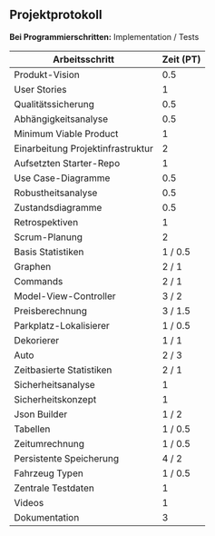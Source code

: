 
## Projektprotokoll

**Bei Programmierschritten:** Implementation / Tests

| Arbeitsschritt                    | Zeit (PT) |
|-----------------------------------|-----------|
| Produkt-Vision                    | 0.5       |
| User Stories                      | 1         |
| Qualitätssicherung                | 0.5       |
| Abhängigkeitsanalyse              | 0.5       |
| Minimum Viable Product            | 1         |
| Einarbeitung Projektinfrastruktur | 2         |
| Aufsetzten Starter-Repo           | 1         |
| Use Case-Diagramme                | 0.5       |
| Robustheitsanalyse                | 0.5       |
| Zustandsdiagramme                 | 0.5       |
| Retrospektiven                    | 1         |
| Scrum-Planung                     | 2         |
| Basis Statistiken                 | 1 / 0.5   |
| Graphen                           | 2 / 1     |
| Commands                          | 2 / 1     |
| Model-View-Controller             | 3 / 2     |
| Preisberechnung                   | 3 / 1.5   |
| Parkplatz-Lokalisierer            | 1 / 0.5   |
| Dekorierer                        | 1 / 1     |
| Auto                              | 2 / 3     |
| Zeitbasierte Statistiken          | 2 / 1     |
| Sicherheitsanalyse                | 1         |
| Sicherheitskonzept                | 1         |
| Json Builder                      | 1 / 2     |
| Tabellen                          | 1 / 0.5   |
| Zeitumrechnung                    | 1 / 0.5   |
| Persistente Speicherung           | 4 / 2     |
| Fahrzeug Typen                    | 1 / 0.5   |
| Zentrale Testdaten                | 1         |
| Videos                            | 1         |
| Dokumentation                     | 3         |
